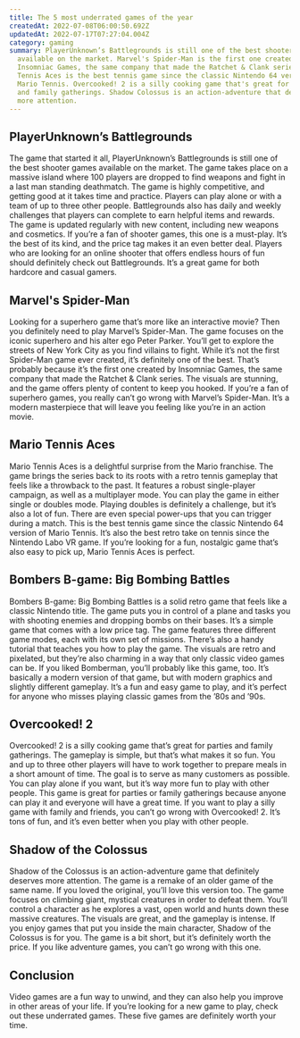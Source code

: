```yaml
---
title: The 5 most underrated games of the year
createdAt: 2022-07-08T06:00:50.692Z
updatedAt: 2022-07-17T07:27:04.004Z
category: gaming
summary: PlayerUnknown’s Battlegrounds is still one of the best shooter games
  available on the market. Marvel's Spider-Man is the first one created by
  Insomniac Games, the same company that made the Ratchet & Clank series. Mario
  Tennis Aces is the best tennis game since the classic Nintendo 64 version of
  Mario Tennis. Overcooked! 2 is a silly cooking game that's great for parties
  and family gatherings. Shadow Colossus is an action-adventure that deserves
  more attention.
---
```


## PlayerUnknown’s Battlegrounds

The game that started it all, PlayerUnknown’s Battlegrounds is still one of the best shooter games available on the market. The game takes place on a massive island where 100 players are dropped to find weapons and fight in a last man standing deathmatch. The game is highly competitive, and getting good at it takes time and practice.
Players can play alone or with a team of up to three other people. Battlegrounds also has daily and weekly challenges that players can complete to earn helpful items and rewards. The game is updated regularly with new content, including new weapons and cosmetics.
If you’re a fan of shooter games, this one is a must-play. It’s the best of its kind, and the price tag makes it an even better deal. Players who are looking for an online shooter that offers endless hours of fun should definitely check out Battlegrounds. It’s a great game for both hardcore and casual gamers.

## Marvel's Spider-Man

Looking for a superhero game that’s more like an interactive movie? Then you definitely need to play Marvel’s Spider-Man. The game focuses on the iconic superhero and his alter ego Peter Parker. You’ll get to explore the streets of New York City as you find villains to fight.
While it’s not the first Spider-Man game ever created, it’s definitely one of the best. That’s probably because it’s the first one created by Insomniac Games, the same company that made the Ratchet & Clank series.
The visuals are stunning, and the game offers plenty of content to keep you hooked. If you’re a fan of superhero games, you really can’t go wrong with Marvel’s Spider-Man. It’s a modern masterpiece that will leave you feeling like you’re in an action movie.

## Mario Tennis Aces

Mario Tennis Aces is a delightful surprise from the Mario franchise. The game brings the series back to its roots with a retro tennis gameplay that feels like a throwback to the past. It features a robust single-player campaign, as well as a multiplayer mode.
You can play the game in either single or doubles mode. Playing doubles is definitely a challenge, but it’s also a lot of fun. There are even special power-ups that you can trigger during a match.
This is the best tennis game since the classic Nintendo 64 version of Mario Tennis. It’s also the best retro take on tennis since the Nintendo Labo VR game. If you’re looking for a fun, nostalgic game that’s also easy to pick up, Mario Tennis Aces is perfect.

## Bombers B-game: Big Bombing Battles

Bombers B-game: Big Bombing Battles is a solid retro game that feels like a classic Nintendo title. The game puts you in control of a plane and tasks you with shooting enemies and dropping bombs on their bases. It’s a simple game that comes with a low price tag.
The game features three different game modes, each with its own set of missions. There’s also a handy tutorial that teaches you how to play the game.
The visuals are retro and pixelated, but they’re also charming in a way that only classic video games can be.
If you liked Bomberman, you’ll probably like this game, too. It’s basically a modern version of that game, but with modern graphics and slightly different gameplay. It’s a fun and easy game to play, and it’s perfect for anyone who misses playing classic games from the ’80s and ’90s.

## Overcooked! 2

Overcooked! 2 is a silly cooking game that’s great for parties and family gatherings. The gameplay is simple, but that’s what makes it so fun. You and up to three other players will have to work together to prepare meals in a short amount of time.
The goal is to serve as many customers as possible. You can play alone if you want, but it’s way more fun to play with other people. This game is great for parties or family gatherings because anyone can play it and everyone will have a great time.
If you want to play a silly game with family and friends, you can’t go wrong with Overcooked! 2. It’s tons of fun, and it’s even better when you play with other people. 

## Shadow of the Colossus

Shadow of the Colossus is an action-adventure game that definitely deserves more attention. The game is a remake of an older game of the same name. If you loved the original, you’ll love this version too.
The game focuses on climbing giant, mystical creatures in order to defeat them. You’ll control a character as he explores a vast, open world and hunts down these massive creatures.
The visuals are great, and the gameplay is intense. If you enjoy games that put you inside the main character, Shadow of the Colossus is for you.
The game is a bit short, but it’s definitely worth the price. If you like adventure games, you can’t go wrong with this one.

## Conclusion

 Video games are a fun way to unwind, and they can also help you improve in other areas of your life. If you’re looking for a new game to play, check out these underrated games. These five games are definitely worth your time.
